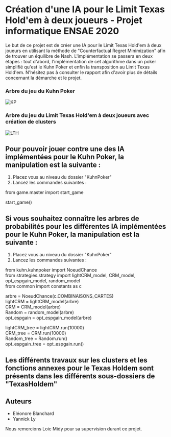 # Création d'une IA pour le Limit Texas Hold'em à deux joueurs - Projet informatique ENSAE 2020

Le but de ce projet est de créer une IA pour le Limit Texas Hold'em à deux joueurs en utilisant la méthode de "Counterfactual Regret Minimization" afin de trouver un équilibre de Nash.
L'implémentation se passera en deux étapes : tout d'abord, l'implémentation de cet algorithme dans un poker simplifié qu'est le Kuhn Poker et enfin la transposition au Limit Texas Hold'em.
N'hésitez pas à consulter le rapport afin d'avoir plus de détails concernant la démarche et le projet.

### Arbre du jeu du Kuhn Poker
![KP](https://raw.githubusercontent.com/YannickLy/Poker-Project-ENSAE-2020/master/KuhnPoker/kuhn/kuhn-game-tree-imperfect.png)  

### Arbre du jeu du Limit Texas Hold'em à deux joueurs avec création de clusters
![LTH](https://raw.githubusercontent.com/YannickLy/Poker-Project-ENSAE-2020/master/TexasHoldem/texasholdem/texasholdem_tree_simplify.png)  

## Pour pouvoir jouer contre une des IA implémentées pour le Kuhn Poker, la manipulation est la suivante :

1. Placez vous au niveau du dossier "KuhnPoker"
2. Lancez les commandes suivantes :

from game.master import start_game

start_game()

## Si vous souhaitez connaître les arbres de probabilités pour les différentes IA implémentées pour le Kuhn Poker, la manipulation est la suivante :

1. Placez vous au niveau du dossier "KuhnPoker"
2. Lancez les commandes suivantes : 

from kuhn.kuhnpoker import NoeudChance  
from strategies.strategy import lightCRM_model, CRM_model, opt_espgain_model, random_model  
from common import constants as c  

arbre = NoeudChance(c.COMBINAISONS_CARTES)  
lightCRM = lightCRM_model(arbre)  
CRM = CRM_model(arbre)  
Random = random_model(arbre)  
opt_espgain = opt_espgain_model(arbre)  

lightCRM_tree = lightCRM.run(10000)  
CRM_tree = CRM.run(10000)  
Random_tree = Random.run()  
opt_espgain_tree = opt_espgain.run()  

## Les différents travaux sur les clusters et les fonctions annexes pour le Texas Holdem sont présents dans les différents sous-dossiers de "TexasHoldem"

## Auteurs

* Eléonore Blanchard
* Yannick Ly

Nous remercions Loic Midy pour sa supervision durant ce projet.

